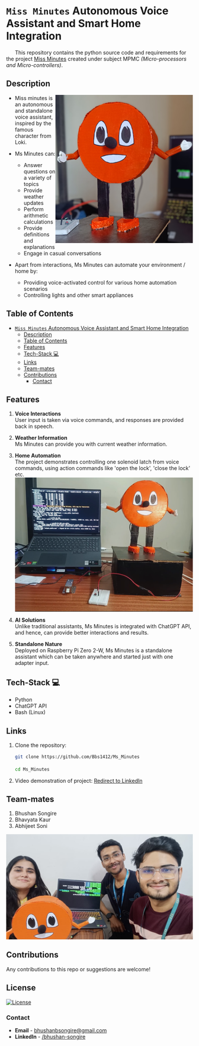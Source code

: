 # `Miss Minutes` Autonomous Voice Assistant and Smart Home Integration

&nbsp; &nbsp; &nbsp;
This repository contains the python source code and requirements for the project <u>Miss Minutes</u> created under subject  MPMC <i>(Micro-processors and Micro-controllers)</i>.

## Description
<img align="right" src="./assets/Ms_Minutes.jpg" height=400>  

- Miss minutes is an autonomous and standalone voice assistant, inspired by the famous character from Loki.  

- Ms Minutes can:
  * Answer questions on a variety of topics
  * Provide weather updates
  * Perform arithmetic calculations
  * Provide definitions and explanations
  * Engage in casual conversations
  
- Apart from interactions, Ms Minutes can automate your environment / home by:
  * Providing voice-activated control for various home automation scenarios
  * Controlling lights and other smart appliances

## Table of Contents

- [`Miss Minutes` Autonomous Voice Assistant and Smart Home Integration](#miss-minutes-autonomous-voice-assistant-and-smart-home-integration)
  - [Description](#description)
  - [Table of Contents](#table-of-contents)
  - [Features](#features)
  - [Tech-Stack 💻](#tech-stack-)
  - [Links](#links)
  - [Team-mates](#team-mates)
  - [Contributions](#contributions)
    - [Contact](#contact)


## Features

   1. **Voice Interactions**   
      User input is taken via voice commands, and responses are provided back in speech.

   2. **Weather Information**    
      Ms Minutes can provide you with current weather information.

   3. **Home Automation**   
      The project demonstrates controlling one solenoid latch from voice commands, using action commands like 'open the lock', 'close the lock' etc.
      <img align="center" src="./assets/Hardware.png">
      
   4. **AI Solutions**   
      Unlike traditional assistants, Ms Minutes is integrated with ChatGPT API, and hence, can provide better interactions and results.

   5. **Standalone Nature**   
      Deployed on Raspberry Pi Zero 2-W, Ms Minutes is a standalone assistant which can be taken anywhere and started just with one adapter input.

      <!-- <img align="center" src="./assets/Cover.jpg"> -->



## Tech-Stack 💻
   - Python
   - ChatGPT API
   - Bash (Linux)

## Links

1. Clone the repository:
    ```bash
    git clone https://github.com/Bbs1412/Ms_Minutes

    cd Ms_Minutes
    ```

1. Video demonstration of project:
   [Redirect to LinkedIn](https://www.linkedin.com/posts/bhushan-songire_voiceassistant-raspberrypi-techprojects-activity-7142895488197951490-R7Kh?utm_source=share&utm_medium=member_desktop) 
  

## Team-mates 

   1. Bhushan Songire
   2. Bhavyata Kaur
   3. Abhijeet Soni
   <img align="center" src="./assets/Team.jpg">
   
   
## Contributions  

   Any contributions to this repo or suggestions are welcome! 

## License
[![License](https://img.shields.io/badge/License-CC%20BY--NC--ND%204.0-brightgreen)](https://creativecommons.org/licenses/by-nc-nd/4.0/)

### Contact

   - **Email** - [bhushanbsongire@gmail.com](bhushanbsongire@gmail.com)
   - **LinkedIn** - [/bhushan-songire](https://www.linkedin.com/in/bhushan-songire/)


<!-- ## Acknowledgments -->
   <!-- - Thanks to .. for ... -->
